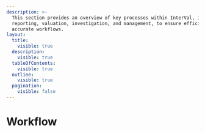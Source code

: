 ```yaml
---
description: >-
  This section provides an overview of key processes within InterVal, including
  reporting, valuation, investigation, and management, to ensure efficient and
  accurate workflows.
layout:
  title:
    visible: true
  description:
    visible: true
  tableOfContents:
    visible: true
  outline:
    visible: true
  pagination:
    visible: false
---
```


# Workflow

